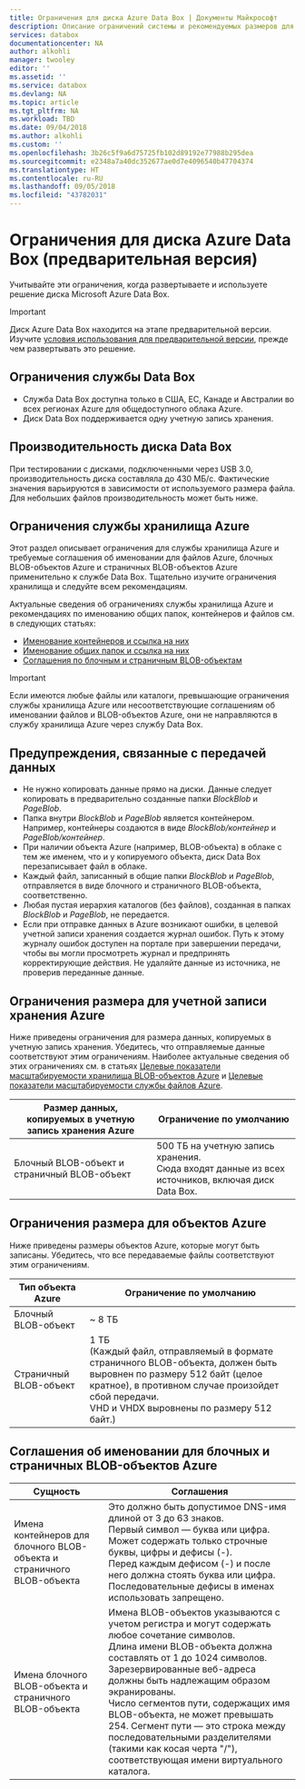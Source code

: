 ```yaml
---
title: Ограничения для диска Azure Data Box | Документы Майкрософт
description: Описание ограничений системы и рекомендуемых размеров для диска Microsoft Azure Data Box.
services: databox
documentationcenter: NA
author: alkohli
manager: twooley
editor: ''
ms.assetid: ''
ms.service: databox
ms.devlang: NA
ms.topic: article
ms.tgt_pltfrm: NA
ms.workload: TBD
ms.date: 09/04/2018
ms.author: alkohli
ms.custom: ''
ms.openlocfilehash: 3b26c5f9a6d75725fb102d89192e77988b295dea
ms.sourcegitcommit: e2348a7a40dc352677ae0d7e4096540b47704374
ms.translationtype: HT
ms.contentlocale: ru-RU
ms.lasthandoff: 09/05/2018
ms.locfileid: "43782031"
---
```

# <a name="azure-data-box-disk-limits-preview"></a>Ограничения для диска Azure Data Box (предварительная версия)


Учитывайте эти ограничения, когда развертываете и используете решение диска Microsoft Azure Data Box. 

> [!IMPORTANT] 
> Диск Azure Data Box находится на этапе предварительной версии. Изучите [условия использования для предварительной версии](https://azure.microsoft.com/support/legal/preview-supplemental-terms/), прежде чем развертывать это решение. 


## <a name="data-box-service-limits"></a>Ограничения службы Data Box

 - Служба Data Box доступна только в США, ЕС, Канаде и Австралии во всех регионах Azure для общедоступного облака Azure.
 - Диск Data Box поддерживается одну учетную запись хранения.

## <a name="data-box-disk-performance"></a>Производительность диска Data Box

При тестировании с дисками, подключенными через USB 3.0, производительность диска составляла до 430 МБ/с. Фактические значения варьируются в зависимости от используемого размера файла. Для небольших файлов производительность может быть ниже.

## <a name="azure-storage-limits"></a>Ограничения службы хранилища Azure

Этот раздел описывает ограничения для службы хранилища Azure и требуемые соглашения об именовании для файлов Azure, блочных BLOB-объектов Azure и страничных BLOB-объектов Azure применительно к службе Data Box. Тщательно изучите ограничения хранилища и следуйте всем рекомендациям.

Актуальные сведения об ограничениях службы хранилища Azure и рекомендациях по именованию общих папок, контейнеров и файлов см. в следующих статьях:

- [Именование контейнеров и ссылка на них](https://docs.microsoft.com/rest/api/storageservices/naming-and-referencing-containers--blobs--and-metadata)
- [Именование общих папок и ссылка на них](https://docs.microsoft.com/rest/api/storageservices/naming-and-referencing-shares--directories--files--and-metadata)
- [Соглашения по блочным и страничным BLOB-объектам](https://docs.microsoft.com/rest/api/storageservices/understanding-block-blobs--append-blobs--and-page-blobs)

> [!IMPORTANT]
> Если имеются любые файлы или каталоги, превышающие ограничения службы хранилища Azure или несоответствующие соглашениям об именовании файлов и BLOB-объектов Azure, они не направляются в службу хранилища Azure через службу Data Box.

## <a name="data-upload-caveats"></a>Предупреждения, связанные с передачей данных

- Не нужно копировать данные прямо на диски. Данные следует копировать в предварительно созданные папки *BlockBlob* и *PageBlob*.
- Папка внутри *BlockBlob* и *PageBlob* является контейнером. Например, контейнеры создаются в виде *BlockBlob/контейнер* и *PageBlob/контейнер*.
- При наличии объекта Azure (например, BLOB-объекта) в облаке с тем же именем, что и у копируемого объекта, диск Data Box перезаписывает файл в облаке.
- Каждый файл, записанный в общие папки *BlockBlob* и *PageBlob*, отправляется в виде блочного и страничного BLOB-объекта, соответственно.
- Любая пустая иерархия каталогов (без файлов), созданная в папках *BlockBlob* и *PageBlob*, не передается.
- Если при отправке данных в Azure возникают ошибки, в целевой учетной записи хранения создается журнал ошибок. Путь к этому журналу ошибок доступен на портале при завершении передачи, чтобы вы могли просмотреть журнал и предпринять корректирующие действия. Не удаляйте данные из источника, не проверив переданные данные.

## <a name="azure-storage-account-size-limits"></a>Ограничения размера для учетной записи хранения Azure

Ниже приведены ограничения для размера данных, копируемых в учетную запись хранения. Убедитесь, что отправляемые данные соответствуют этим ограничениям. Наиболее актуальные сведения об этих ограничениях см. в статьях [Целевые показатели масштабируемости хранилища BLOB-объектов Azure](https://docs.microsoft.com/en-us/azure/storage/common/storage-scalability-targets#azure-blob-storage-scale-targets) и [Целевые показатели масштабируемости службы файлов Azure](https://docs.microsoft.com/en-us/azure/storage/common/storage-scalability-targets#azure-files-scale-targets).

| Размер данных, копируемых в учетную запись хранения Azure                      | Ограничение по умолчанию          |
|---------------------------------------------------------------------|------------------------|
| Блочный BLOB-объект и страничный BLOB-объект                                            | 500 ТБ на учетную запись хранения. <br> Сюда входят данные из всех источников, включая диск Data Box.|


## <a name="azure-object-size-limits"></a>Ограничения размера для объектов Azure

Ниже приведены размеры объектов Azure, которые могут быть записаны. Убедитесь, что все передаваемые файлы соответствуют этим ограничениям.

| Тип объекта Azure | Ограничение по умолчанию                                             |
|-------------------|-----------------------------------------------------------|
| Блочный BLOB-объект        | ~ 8 ТБ                                                 |
| Страничный BLOB-объект         | 1 TБ <br> (Каждый файл, отправляемый в формате страничного BLOB-объекта, должен быть выровнен по размеру 512 байт (целое кратное), в противном случае произойдет сбой передачи. <br> VHD и VHDX выровнены по размеру 512 байт.) |


## <a name="azure-block-blob-and-page-blob-naming-conventions"></a>Соглашения об именовании для блочных и страничных BLOB-объектов Azure

| Сущность                                       | Соглашения                                                                                                                                                                                                                                                                                                               |
|----------------------------------------------|---------------------------------------------------------------------------------------------------------------------------------------------------------------------------------------------------------------------------------------------------------------------------------------------------------------------------|
| Имена контейнеров для блочного BLOB-объекта и страничного BLOB-объекта | Это должно быть допустимое DNS-имя длиной от 3 до 63 знаков. <br>  Первый символ — буква или цифра. <br> Может содержать только строчные буквы, цифры и дефисы (-). <br> Перед каждым дефисом (-) и после него должна стоять буква или цифра. <br> Последовательные дефисы в именах использовать запрещено. |
| Имена блочного BLOB-объекта и страничного BLOB-объекта      | Имена BLOB-объектов указываются с учетом регистра и могут содержать любое сочетание символов. <br> Длина имени BLOB-объекта должна составлять от 1 до 1024 символов. <br> Зарезервированные веб-адреса должны быть надлежащим образом экранированы. <br>Число сегментов пути, содержащих имя BLOB-объекта, не может превышать 254. Сегмент пути — это строка между последовательными разделителями (такими как косая черта "/"), соответствующая имени виртуального каталога. |
